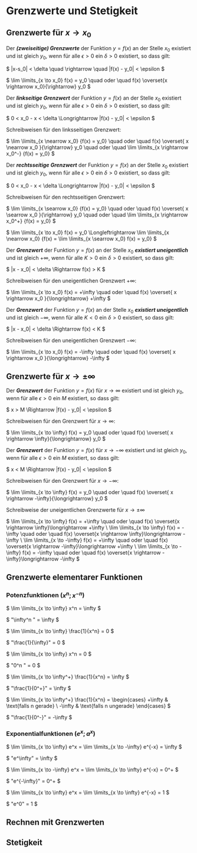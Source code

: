 # Grenzwerte und Stetigkeit

## Grenzwerte für $x \rightarrow x_0$

Der ***(zweiseitige) Grenzwerte*** der Funktion $y=f(x)$ an der Stelle $x_0$ existiert und ist gleich $y_0$, wenn für alle $\epsilon > 0$ ein $\delta > 0$ existiert, so dass gilt:

$
|x-s_0| < \delta \quad \rightarrow \quad |f(x) - y_0| < \epsilon
$

$
\lim \limits_{x \to x_0} f(x) = y_0 \quad oder \quad
f(x)  \overset{x \rightarrow x_0}{\rightarrow} y_0 
$

Der ***linkseitige Grenzwert*** der Funktion $y = f(x)$ an der Stelle $x_0$ existiert und ist gleich $y_0$, wenn für alle $\epsilon > 0$ ein $\delta > 0$ existiert, so dass gilt:

$
0 < x_0 - x < \delta \Longrightarrow |f(x) - y_0| < \epsilon
$

Schreibweisen für den linksseitigen Grenzwert:

$
\lim \limits_{x \nearrow x_0} {f(x) = y_0} 
\quad oder \quad 
f(x) \overset{ x \nearrow x_0 }{\rightarrow} y_0
\quad oder \quad
\lim \limits_{x \rightarrow x_0^-} {f(x) = y_0}
$

Der ***rechtsseitige Grenzwert*** der Funktion $y = f(x)$ an der Stelle $x_0$ existiert und ist gleich $y_0$, wenn für alle $\epsilon > 0$ ein $\delta > 0$ existiert, so dass gilt:

$
0 < x_0 - x < \delta \Longrightarrow |f(x) - y_0| < \epsilon
$

Schreibweisen für den rechtsseitigen Grenzwert:

$
\lim \limits_{x \searrow x_0} {f(x) = y_0} 
\quad oder \quad 
f(x) \overset{ x \searrow x_0 }{\rightarrow} y_0
\quad oder \quad
\lim \limits_{x \rightarrow x_0^+} {f(x) = y_0}
$

$
\lim \limits_{x \to x_0} f(x) = y_0  \Longleftrightarrow \lim \limits_{x \nearrow x_0} {f(x) = \lim \limits_{x \searrow x_0} f(x) = y_0} 
$

Der ***Grenzwert*** der Funktion $y = f(x)$ an der Stelle $x_0$ ***existiert uneigentlich*** und ist gleich  $+\infty$, wenn für alle $K > 0$ ein $\delta > 0$ existiert, so dass gilt:

$
|x - x_0| < \delta \Rightarrow f(x) > K
$

Schreibweisen für den uneigentlichen Grenzwert $+\infty$:

$
\lim \limits_{x \to x_0} f(x) = +\infty \quad oder \quad f(x) \overset{ x \rightarrow x_0 }{\longrightarrow} +\infty
$

Der ***Grenzwert*** der Funktion $y = f(x)$ an der Stelle $x_0$ ***existiert uneigentlich*** und ist gleich  $-\infty$, wenn für alle $K < 0$ ein $\delta > 0$ existiert, so dass gilt:

$
|x - x_0| < \delta \Rightarrow f(x) < K
$

Schreibweisen für den uneigentlichen Grenzwert $-\infty$:

$
\lim \limits_{x \to x_0} f(x) = -\infty \quad oder \quad f(x) \overset{ x \rightarrow x_0 }{\longrightarrow} -\infty
$

## Grenzwerte für $x \rightarrow \pm \infty$

Der ***Grenzwert*** der Funktion $y=f(x)$ für $x \rightarrow \infty$ existiert und ist gleich $y_0$, wenn für alle $\epsilon > 0$ ein $M$ existiert, so dass gilt:

$
x > M \Rightarrow |f(x) - y_0| < \epsilon
$

Schreibweisen für den Grenzwert für $x \rightarrow \infty$:

$
\lim \limits_{x \to \infty} f(x) = y_0 \quad oder \quad f(x) \overset{ x \rightarrow \infty}{\longrightarrow} y_0
$

<!-- test -->

Der ***Grenzwert*** der Funktion $y=f(x)$ für $x \rightarrow -\infty$ existiert und ist gleich $y_0$, wenn für alle $\epsilon > 0$ ein $M$ existiert, so dass gilt:

$
x < M \Rightarrow |f(x) - y_0| < \epsilon
$

Schreibweisen für den Grenzwert für $x \rightarrow -\infty$:

$
\lim \limits_{x \to \infty} f(x) = y_0 \quad oder \quad f(x) \overset{ x \rightarrow -\infty}{\longrightarrow} y_0
$

Schreibweise der uneigentlichen Grenzwerte für $x \rightarrow \pm \infty$

$
\lim \limits_{x \to \infty} f(x) = +\infty \quad oder \quad f(x) \overset{x \rightarrow \infty}\longrightarrow +\infty \\
\lim \limits_{x \to \infty} f(x) = -\infty \quad oder \quad f(x) \overset{x \rightarrow \infty}\longrightarrow -\infty \\
\lim \limits_{x \to -\infty} f(x) = +\infty \quad oder \quad f(x) \overset{x \rightarrow -\infty}\longrightarrow +\infty \\
\lim \limits_{x \to -\infty} f(x) = -\infty \quad oder \quad f(x) \overset{x \rightarrow -\infty}\longrightarrow -\infty
$

## Grenzwerte elementarer Funktionen

### Potenzfunktionen ($x^n; x^{-n}$)

$
\lim \limits_{x \to \infty} x^n = \infty
$

$
"\infty^n " = \infty
$

$
\lim \limits_{x \to \infty} \frac{1}{x^n} = 0
$

$
"\frac{1}{\infty}" = 0
$

$
\lim \limits_{x \to \infty} x^n = 0
$

$
"0^n " = 0
$

$
\lim \limits_{x \to \infty^+} \frac{1}{x^n} = \infty
$

$
"\frac{1}{0^+}" = \infty
$

$
\lim \limits_{x \to \infty^+} \frac{1}{x^n} = 
\begin{cases}
+\infty & \text{falls n gerade} \\
-\infty & \text{falls n ungerade}
\end{cases}
$

$
"\frac{1}{0^-}" = -\infty
$

### Exponentialfunktionen ($e^x; a^x$)

$
\lim \limits_{x \to \infty} e^x = \lim \limits_{x \to -\infty} e^{-x} = \infty
$

$
"e^\infty" = \infty
$

$
\lim \limits_{x \to -\infty} e^x = \lim \limits_{x \to \infty} e^{-x} = 0^+
$

$
"e^{-\infty}" = 0^+
$

$
\lim \limits_{x \to \infty} e^x = \lim \limits_{x \to \infty} e^{-x} = 1
$

$
"e^0" = 1
$

## Rechnen mit Grenzwerten

## Stetigkeit